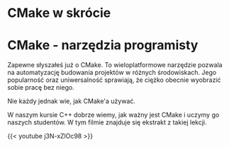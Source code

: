 # CMake w skrócie


# CMake - narzędzia programisty

Zapewne słyszałeś już o CMake. To wieloplatformowe narzędzie pozwala na automatyzację budowania projektów w różnych środowiskach. Jego popularność oraz uniwersalność sprawiają, że ciężko obecnie wyobrazić sobie pracę bez niego.

Nie każdy jednak wie, jak CMake'a używać.

W naszym kursie C++ dobrze wiemy, jak ważny jest CMake i uczymy go naszych studentów. W tym filmie znajduje się ekstrakt z takiej lekcji.


{{< youtube j3N-xZlOc98 >}}

